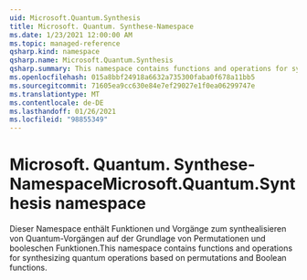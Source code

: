 ```yaml
---
uid: Microsoft.Quantum.Synthesis
title: Microsoft. Quantum. Synthese-Namespace
ms.date: 1/23/2021 12:00:00 AM
ms.topic: managed-reference
qsharp.kind: namespace
qsharp.name: Microsoft.Quantum.Synthesis
qsharp.summary: This namespace contains functions and operations for synthesizing quantum operations based on permutations and Boolean functions.
ms.openlocfilehash: 015a8bbf24918a6632a735300faba0f678a11bb5
ms.sourcegitcommit: 71605ea9cc630e84e7ef29027e1f0ea06299747e
ms.translationtype: MT
ms.contentlocale: de-DE
ms.lasthandoff: 01/26/2021
ms.locfileid: "98855349"
---
```

# <a name="microsoftquantumsynthesis-namespace"></a><span data-ttu-id="cb282-102">Microsoft. Quantum. Synthese-Namespace</span><span class="sxs-lookup"><span data-stu-id="cb282-102">Microsoft.Quantum.Synthesis namespace</span></span>

<span data-ttu-id="cb282-103">Dieser Namespace enthält Funktionen und Vorgänge zum synthealisieren von Quantum-Vorgängen auf der Grundlage von Permutationen und booleschen Funktionen.</span><span class="sxs-lookup"><span data-stu-id="cb282-103">This namespace contains functions and operations for synthesizing quantum operations based on permutations and Boolean functions.</span></span>

